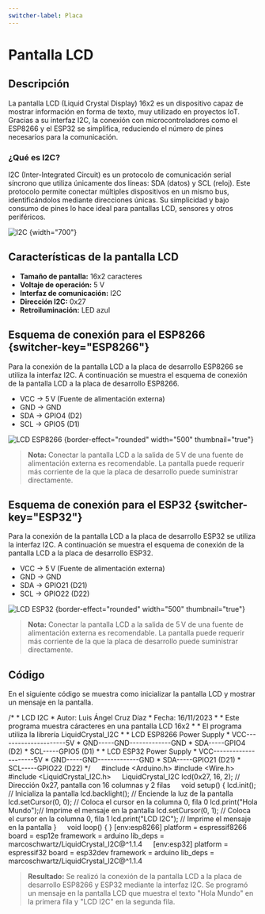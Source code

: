 ```yaml
---
switcher-label: Placa
---
```


# Pantalla LCD

## Descripción

La pantalla LCD (Liquid Crystal Display) 16x2 es un dispositivo capaz de mostrar información en forma de texto, muy utilizado en proyectos IoT. Gracias a su interfaz I2C, la conexión con microcontroladores como el ESP8266 y el ESP32 se simplifica, reduciendo el número de pines necesarios para la comunicación.

### ¿Qué es I2C?

I2C (Inter-Integrated Circuit) es un protocolo de comunicación serial síncrono que utiliza únicamente dos líneas: SDA (datos) y SCL (reloj). Este protocolo permite conectar múltiples dispositivos en un mismo bus, identificándolos mediante direcciones únicas. Su simplicidad y bajo consumo de pines lo hace ideal para pantallas LCD, sensores y otros periféricos.

![I2C](i2c.jpeg) {width="700"}

## Características de la pantalla LCD

* **Tamaño de pantalla:** 16x2 caracteres
* **Voltaje de operación:** 5 V
* **Interfaz de comunicación:** I2C
* **Dirección I2C:** 0x27
* **Retroiluminación:** LED azul


## Esquema de conexión para el ESP8266 {switcher-key="ESP8266"}

Para la conexión de la pantalla LCD a la placa de desarrollo ESP8266 se utiliza la interfaz I2C. A continuación se muestra el esquema de conexión de la pantalla LCD a la placa de desarrollo ESP8266.

- VCC → 5 V (Fuente de alimentación externa)
- GND → GND
- SDA → GPIO4 (D2)
- SCL → GPIO5 (D1)

![LCD ESP8266](LCD_ESP8266.png) {border-effect="rounded" width="500" thumbnail="true"}

> **Nota:** Conectar la pantalla LCD a la salida de 5 V de una fuente de alimentación externa es recomendable. La pantalla puede requerir más corriente de la que la placa de desarrollo puede suministrar directamente.

## Esquema de conexión para el ESP32 {switcher-key="ESP32"}

Para la conexión de la pantalla LCD a la placa de desarrollo ESP32 se utiliza la interfaz I2C. A continuación se muestra el esquema de conexión de la pantalla LCD a la placa de desarrollo ESP32.

- VCC → 5 V (Fuente de alimentación externa)
- GND → GND
- SDA → GPIO21 (D21)
- SCL → GPIO22 (D22)

![LCD ESP32](LCD_ESP32.png) {border-effect="rounded" width="500" thumbnail="true"}

> **Nota:** Conectar la pantalla LCD a la salida de 5 V de una fuente de alimentación externa es recomendable. La pantalla puede requerir más corriente de la que la placa de desarrollo puede suministrar directamente.

## Código

En el siguiente código se muestra como inicializar la pantalla LCD y mostrar un mensaje en la pantalla.

<tabs>
    <tab title="main.cpp">
        <code-block lang="c++">
        /*
         *	LCD I2C
         *	Autor: Luis Ángel Cruz Díaz
         *	Fecha:  16/11/2023
         *
         *	Este programa muestra cáracteres en una pantalla LCD 16x2
         *
         *	El programa utiliza la librería LiquidCrystal_I2C
         *
         *	LCD     ESP8266         Power Supply
         *	VCC---------------------5V
         *	GND-----GND-------------GND
         *	SDA-----GPIO4 (D2)
         *	SCL-----GPIO5 (D1)
         *
         *  LCD     ESP32           Power Supply
         *  VCC---------------------5V
         *  GND-----GND-------------GND
         *  SDA-----GPIO21 (D21)
         *  SCL-----GPIO22 (D22)
         */
        &emsp;
        #include &lt;Arduino.h&gt;
        #include &lt;Wire.h&gt;
        #include &lt;LiquidCrystal_I2C.h&gt;
        &emsp;
        LiquidCrystal_I2C lcd(0x27, 16, 2); // Dirección 0x27, pantalla con 16 columnas y 2 filas
        &emsp;
        void setup() {
            lcd.init();             // Inicializa la pantalla
            lcd.backlight();        // Enciende la luz de la pantalla
            lcd.setCursor(0, 0);    // Coloca el cursor en la columna 0, fila 0
            lcd.print(&quot;Hola Mundo&quot;);// Imprime el mensaje en la pantalla
            lcd.setCursor(0, 1);    // Coloca el cursor en la columna 0, fila 1
            lcd.print(&quot;LCD I2C&quot;);   // Imprime el mensaje en la pantalla
        }
        &emsp;
        void loop() {
        }
        </code-block>
    </tab>
    <tab title="platformio.ini">
        <code-block lang="Plain Text">
            [env:esp8266]
            platform = espressif8266
            board = esp12e
            framework = arduino
            lib_deps = marcoschwartz/LiquidCrystal_I2C@^1.1.4
            &emsp;
            [env:esp32]
            platform = espressif32
            board = esp32dev
            framework = arduino
            lib_deps = marcoschwartz/LiquidCrystal_I2C@^1.1.4
        </code-block>
    </tab>
</tabs>

> **Resultado:** Se realizó la conexión de la pantalla LCD a la placa de desarrollo ESP8266 y ESP32 mediante la interfaz I2C. Se programó un mensaje en la pantalla LCD que muestra el texto "Hola Mundo" en la primera fila y "LCD I2C" en la segunda fila.